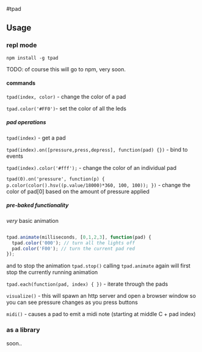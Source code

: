 #tpad

## Usage
### repl mode

    npm install -g tpad

TODO: of course this will go to npm, very soon.

#### commands

`tpad(index, color)` - change the color of a pad

`tpad.color('#FF0')`- set the color of all the leds

##### pad operations

`tpad(index)` - get a pad

`tpad(index).on([pressure,press,depress], function(pad) {})` - bind to events

`tpad(index).color('#fff');` - change the color of an individual pad

`tpad(0).on('pressure', function(p) { p.color(color().hsv((p.value/18000)*360, 100, 100)); })` - change the color of pad[0] based on the amount of pressure applied


##### pre-baked functionality

_very_ basic animation

```javascript

tpad.animate(milliseconds, [0,1,2,3], function(pad) {
  tpad.color('000'); // turn all the lights off
  pad.color('F00'); // turn the current pad red
});
```

and to stop the animation `tpad.stop()`
calling `tpad.animate` again will first stop the currently running animation

`tpad.each(function(pad, index) { })` - iterate through the pads

`visualize()` - this will spawn an http server and open a browser window so you can see pressure changes as you press buttons

`midi()` - causes a pad to emit a midi note (starting at middle C + pad index)

### as a library

soon..
